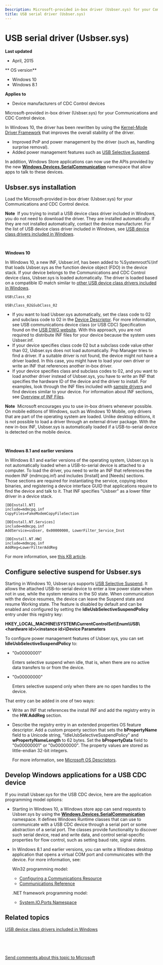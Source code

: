 ```yaml
---
Description: Microsoft-provided in-box driver (Usbser.sys) for your Communications and CDC Control device.
title: USB serial driver (Usbser.sys)
---
```


# USB serial driver (Usbser.sys)


**Last updated**

-   April, 2015

** OS version**

-   Windows 10
-   Windows 8.1

**Applies to**

-   Device manufacturers of CDC Control devices

Microsoft-provided in-box driver (Usbser.sys) for your Communications and CDC Control device.

In Windows 10, the driver has been rewritten by using the [Kernel-Mode Driver Framework](https://msdn.microsoft.com/library/windows/hardware/ff557565) that improves the overall stability of the driver.

-   Improved PnP and power management by the driver (such as, handling surprise removal).
-   Added power management features such as [USB Selective Suspend](usb-selective-suspend.md).

In addition, Windows Store applications can now use the APIs provided by the new [**Windows.Devices.SerialCommunication**](https://msdn.microsoft.com/library/windows/apps/dn921817) namespace that allow apps to talk to these devices.

## Usbser.sys installation


Load the Microsoft-provided in-box driver (Usbser.sys) for your Communications and CDC Control device.

**Note**  If you trying to install a USB device class driver included in Windows, you do not need to download the driver. They are installed automatically. If they are not installed automatically, contact the device manufacturer. For the list of USB device class driver included in Windows, see [USB device class drivers included in Windows](supported-usb-classes.md).

 

**Windows 10**

In Windows 10, a new INF, Usbser.inf, has been added to %Systemroot%\\Inf that loads Usbser.sys as the function device object (FDO) in the device stack. If your device belongs to the Communications and CDC Control device class, Usbser.sys is loaded automatically. The driver is loaded based on a compatible ID match similar to [other USB device class drivers included in Windows](supported-usb-classes.md).

`USB\Class_02`

`USB\Class_02&SubClass_02`

-   If you want to load Usbser.sys automatically, set the class code to 02 and subclass code to 02 in the [Device Descriptor](usb-device-descriptors.md). For more information, see USB communications device class (or USB CDC) Specification found on the [USB DWG website](http://go.microsoft.com/fwlink/p/?linkid=617741). With this approach, you are not required to distribute INF files for your device because the system uses Usbser.inf.
-   If your device specifies class code 02 but a subclass code value other than 02, Usbser.sys does not load automatically. Pnp Manager tries to find a driver. If a suitable driver is not found, the device might not have a driver loaded. In this case, you might have to load your own driver or write an INF that references another in-box driver.
-   If your device specifies class and subclass codes to 02, and you want to load another driver instead of Usbser.sys, you have to write an INF that specifies the hardware ID of the device and the driver to install. For examples, look through the INF files included with [sample drivers](http://go.microsoft.com/fwlink/p/?LinkId=534087) and find devices similar to your device. For information about INF sections, see [Overview of INF Files](https://msdn.microsoft.com/library/windows/hardware/ff549520).

**Note**  Microsoft encourages you to use in-box drivers whenever possible. On mobile editions of Windows, such as Windows 10 Mobile, only drivers that are part of the operating system are loaded. Unlike desktop editions, it is not possible to load a driver through an external driver package. With the new in-box INF, Usbser.sys is automatically loaded if a USB-to-serial device is detected on the mobile device.

 

**Windows 8.1 and earlier versions**

In Windows 8.1 and earlier versions of the operating system, Usbser.sys is not automatically loaded when a USB-to-serial device is attached to a computer. To load the driver, you need to write an INF that references the modem INF (mdmcpq.inf) and includes \[Install\] and \[Needs\] sections. Those sections are required for instantiating the service, copying inbox binaries, and registering a device interface GUID that applications require to find the device and talk to it. That INF specifies "Usbser" as a lower filter driver in a device stack.

``` syntax
[DDInstall.NT]
include=mdmcpq.inf
CopyFiles=FakeModemCopyFileSection 

[DDInstall.NT.Services]
include=mdmcpq.inf
AddService=usbser, 0x00000000, LowerFilter_Service_Inst 

[DDInstall.NT.HW]
include=mdmcpq.inf
AddReg=LowerFilterAddReg
```

For more information, see [this KB article](https://support.microsoft.com/kb/837637/).

## Configure selective suspend for Usbser.sys


Starting in Windows 10, Usbser.sys supports [USB Selective Suspend](usb-selective-suspend.md). It allows the attached USB-to-serial device to enter a low power state when not in use, while the system remains in the S0 state. When communication with the device resumes, the device can leave the Suspend state and resume Working state. The feature is disabled by default and can be enabled and configured by setting the **IdleUsbSelectiveSuspendPolicy** entry under this registry key:

**HKEY\_LOCAL\_MACHINE\\SYSTEM\\CurrentControlSet\\Enum\\USB\\&lt;hardware id&gt;\\&lt;instance id&gt;\\Device Parameters**

To configure power management features of Usbser.sys, you can set **IdleUsbSelectiveSuspendPolicy** to:

-   "0x00000001"

    Enters selective suspend when idle, that is, when there are no active data transfers to or from the device.

-   "0x00000000"

    Enters selective suspend only when there are no open handles to the device.

That entry can be added in one of two ways:

-   Write an INF that references the install INF and add the registry entry in the **HW.AddReg** section.
-   Describe the registry entry in an extended properties OS feature descriptor. Add a custom property section that sets the **bPropertyName** field to a Unicode string, "IdleUsbSelectiveSuspendPolicy" and **wPropertyNameLength** to 62 bytes. Set the **bPropertyData** field to "0x00000001" or "0x00000000". The property values are stored as little-endian 32-bit integers.

    For more information, see [Microsoft OS Descriptors](http://go.microsoft.com/fwlink/p/?linkid=224878).

## Develop Windows applications for a USB CDC device


If you install Usbser.sys for the USB CDC device, here are the application programming model options:

-   Starting in Windows 10, a Windows store app can send requests to Usbser.sys by using the [**Windows.Devices.SerialCommunication**](https://msdn.microsoft.com/library/windows/apps/dn921817) namespace. It defines Windows Runtime classes that can use to communicate with a USB CDC device through a serial port or some abstraction of a serial port. The classes provide functionality to discover such serial device, read and write data, and control serial-specific properties for flow control, such as setting baud rate, signal states.

-   In Windows 8.1 and earlier versions, you can write a Windows desktop application that opens a virtual COM port and communicates with the device. For more information, see:

    Win32 programming model:

    -   [Configuring a Communications Resource](https://msdn.microsoft.com/library/windows/desktop/aa363201)
    -   [Communications Reference](https://msdn.microsoft.com/library/windows/desktop/aa363195)

    .NET framework programming model:

    -   [System.IO.Ports Namespace](https://msdn.microsoft.com/library/System.IO.Ports.aspx)

## Related topics


[USB device class drivers included in Windows](supported-usb-classes.md)

 

 

[Send comments about this topic to Microsoft](mailto:wsddocfb@microsoft.com?subject=Documentation%20feedback%20%5Busbcon\buses%5D:%20USB%20serial%20driver%20%28Usbser.sys%29%20%20RELEASE:%20%281/26/2017%29&body=%0A%0APRIVACY%20STATEMENT%0A%0AWe%20use%20your%20feedback%20to%20improve%20the%20documentation.%20We%20don't%20use%20your%20email%20address%20for%20any%20other%20purpose,%20and%20we'll%20remove%20your%20email%20address%20from%20our%20system%20after%20the%20issue%20that%20you're%20reporting%20is%20fixed.%20While%20we're%20working%20to%20fix%20this%20issue,%20we%20might%20send%20you%20an%20email%20message%20to%20ask%20for%20more%20info.%20Later,%20we%20might%20also%20send%20you%20an%20email%20message%20to%20let%20you%20know%20that%20we've%20addressed%20your%20feedback.%0A%0AFor%20more%20info%20about%20Microsoft's%20privacy%20policy,%20see%20http://privacy.microsoft.com/default.aspx. "Send comments about this topic to Microsoft")




